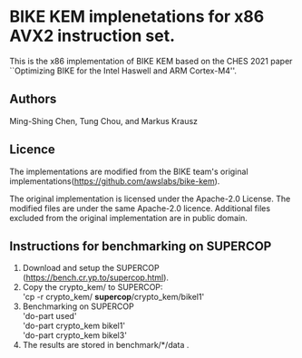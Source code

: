 
# BIKE KEM implenetations for x86 AVX2 instruction set.

This is the x86 implementation of BIKE KEM based on the CHES 2021 paper
``Optimizing BIKE for the Intel Haswell and ARM Cortex-M4''.

## Authors

Ming-Shing Chen, Tung Chou, and Markus Krausz

## Licence

The implementations are modified from the BIKE team's original implementations(https://github.com/awslabs/bike-kem).


The original implementation is licensed under the Apache-2.0 License.
The modified files are under the same Apache-2.0 licence.
Additional files excluded from the original implementation are in public domain.


## Instructions for benchmarking on SUPERCOP
1. Download and setup the SUPERCOP (https://bench.cr.yp.to/supercop.html).
2. Copy the crypto_kem/ to SUPERCOP:  
  'cp -r crypto_kem/  **supercop**/crypto_kem/bikel1'  
3. Benchmarking on SUPERCOP  
  'do-part used'  
  'do-part crypto_kem bikel1'  
  'do-part crypto_kem bikel3'  
4. The results are stored in benchmark/*/data .


